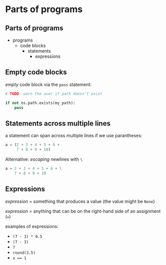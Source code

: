 # Parts of programs

## Parts of programs

- programs
  - code blocks
    - statements
      - expressions

## Empty code blocks

_empty_ code block via the `pass` statement:

```py
# TODO: warn the user if path doesn't exist

if not os.path.exists(my_path):
    pass
```

## Statements across multiple lines

a statement can span across multiple lines if we use parantheses:

```py
a = (2 + 3 + 4 + 5 + 6 +
     7 + 8 + 9 + 10)
```

Alternative: _escaping_ newlines with `\`

```py
a = 2 + 3 + 4 + 5 + 6 + \
    7 + 8 + 9 + 10
```

## Expressions

_expression_ = something that produces a value (the value might be `None`)

_expression_ = anything that can be on the right-hand side of an assignment (`=`)

examples of expressions:

- `(7 - 3) * 0.5`
- `(7 - 3)`
- `7`
- `round(3.5)`
- `x == 1`
